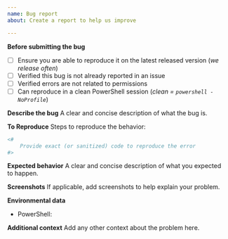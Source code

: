 ```yaml
---
name: Bug report
about: Create a report to help us improve

---
```


**Before submitting the bug**
- [ ] Ensure you are able to reproduce it on the latest released version (_we release often_)
- [ ] Verified this bug is not already reported in an issue
- [ ] Verified errors are not related to permissions
- [ ] Can reproduce in a clean PowerShell session (_clean = `powershell -NoProfile`_)

**Describe the bug**
A clear and concise description of what the bug is.

**To Reproduce**
Steps to reproduce the behavior:
```powershell
<#
    Provide exact (or sanitized) code to reproduce the error
#>
```

**Expected behavior**
A clear and concise description of what you expected to happen.

**Screenshots**
If applicable, add screenshots to help explain your problem.

**Environmental data**
<!-- Provide output of the following two commands -->

 - PowerShell: <!-- $PSVersionTable output -->

**Additional context**
Add any other context about the problem here.
